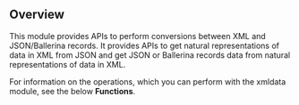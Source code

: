 ## Overview

This module provides APIs to perform conversions between XML and JSON/Ballerina records. It provides APIs to get natural representations of data in XML from JSON and get JSON or Ballerina records data from natural representations of data in XML.

For information on the operations, which you can perform with the xmldata module, see the below **Functions**.
